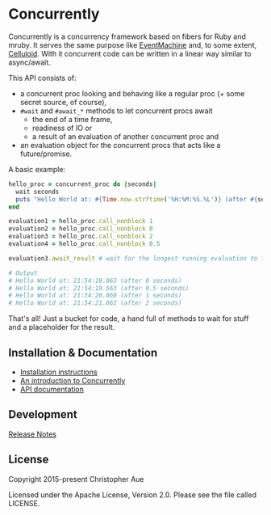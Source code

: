 # Concurrently


Concurrently is a concurrency framework based on fibers for Ruby and mruby. It
serves the same purpose like [EventMachine](https://github.com/eventmachine/eventmachine)
and, to some extent, [Celluloid](https://github.com/celluloid/celluloid). With it
concurrent code can be written in a linear way similar to async/await.

This API consists of:
* a concurrent proc looking and behaving like a regular proc (+ some secret
  source, of course),
* `#wait` and `#await_*` methods to let concurrent procs await 
  * the end of a time frame,
  * readiness of IO or
  * a result of an evaluation of another concurrent proc and
* an evaluation object for the concurrent procs that acts like a
  future/promise.

A basic example:

```ruby
hello_proc = concurrent_proc do |seconds|
  wait seconds
  puts "Hello World at: #{Time.now.strftime('%H:%M:%S.%L')} (after #{seconds} seconds)"
end

evaluation1 = hello_proc.call_nonblock 1
evaluation2 = hello_proc.call_nonblock 0
evaluation3 = hello_proc.call_nonblock 2
evaluation4 = hello_proc.call_nonblock 0.5

evaluation3.await_result # wait for the longest running evaluation to finish

# Output
# Hello World at: 21:54:19.063 (after 0 seconds)
# Hello World at: 21:54:19.563 (after 0.5 seconds)
# Hello World at: 21:54:20.060 (after 1 seconds)
# Hello World at: 21:54:21.062 (after 2 seconds)
```

That's all! Just a bucket for code, a hand full of methods to wait for stuff
and a placeholder for the result.


## Installation & Documentation

* [Installation instructions][installation]
* [An introduction to Concurrently][introduction]
* [API documentation][documentation]


## Development

[Release Notes][changes]


## License

Copyright 2015-present Christopher Aue

Licensed under the Apache License, Version 2.0. Please see the file called
LICENSE.


[installation]: http://www.rubydoc.info/github/christopheraue/m-ruby-concurrently/file/INSTALL.md
[introduction]: http://www.rubydoc.info/github/christopheraue/m-ruby-concurrently/file/INTRODUCTION.md
[documentation]: http://www.rubydoc.info/github/christopheraue/m-ruby-concurrently/
[changes]: http://www.rubydoc.info/github/christopheraue/m-ruby-concurrently/file/CHANGES.md